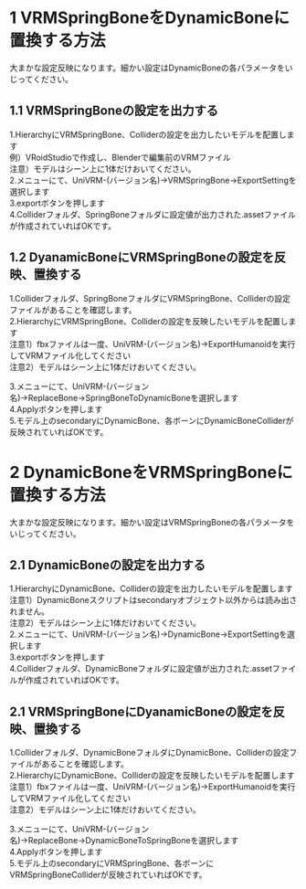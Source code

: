# 1 VRMSpringBoneをDynamicBoneに置換する方法
大まかな設定反映になります。細かい設定はDynamicBoneの各パラメータをいじってください。<br>

## 1.1 VRMSpringBoneの設定を出力する
1.HierarchyにVRMSpringBone、Colliderの設定を出力したいモデルを配置します<br>
例）VRoidStudioで作成し、Blenderで編集前のVRMファイル<br>
注意）モデルはシーン上に1体だけおいてください。<br>
2.メニューにて、UniVRM-(バージョン名)→VRMSpringBone→ExportSettingを選択します<br>
3.exportボタンを押します<br>
4.Colliderフォルダ、SpringBoneフォルダに設定値が出力された.assetファイルが作成されていればOKです。<br>

## 1.2 DyanamicBoneにVRMSpringBoneの設定を反映、置換する
1.Colliderフォルダ、SpringBoneフォルダにVRMSpringBone、Colliderの設定ファイルがあることを確認します。<br>
2.HierarchyにVRMSpringBone、Colliderの設定を反映したいモデルを配置します<br>
注意1）fbxファイルは一度、UniVRM-(バージョン名)→ExportHumanoidを実行してVRMファイル化してください<br>
注意2）モデルはシーン上に1体だけおいてください。<br>

3.メニューにて、UniVRM-(バージョン名)→ReplaceBone→SpringBoneToDynamicBoneを選択します<br>
4.Applyボタンを押します<br>
5.モデル上のsecondaryにDynamicBone、各ボーンにDynamicBoneColliderが反映されていればOKです。<br>

# 2 DynamicBoneをVRMSpringBoneに置換する方法
大まかな設定反映になります。細かい設定はVRMSpringBoneの各パラメータをいじってください。<br>

## 2.1 DynamicBoneの設定を出力する
1.HierarchyにDynamicBone、Colliderの設定を出力したいモデルを配置します<br>
注意1）DynamicBoneスクリプトはsecondaryオブジェクト以外からは読み出されません。<br>
注意2）モデルはシーン上に1体だけおいてください。<br>
2.メニューにて、UniVRM-(バージョン名)→DynamicBone→ExportSettingを選択します<br>
3.exportボタンを押します<br>
4.Colliderフォルダ、DynamicBoneフォルダに設定値が出力された.assetファイルが作成されていればOKです。<br>

## 2.1 VRMSpringBoneにDyanamicBoneの設定を反映、置換する
1.Colliderフォルダ、DynamicBoneフォルダにDynamicBone、Colliderの設定ファイルがあることを確認します。<br>
2.HierarchyにDynamicBone、Colliderの設定を反映したいモデルを配置します<br>
注意1）fbxファイルは一度、UniVRM-(バージョン名)→ExportHumanoidを実行してVRMファイル化してください<br>
注意2）モデルはシーン上に1体だけおいてください。<br>

3.メニューにて、UniVRM-(バージョン名)→ReplaceBone→DynamicBoneToSpringBoneを選択します<br>
4.Applyボタンを押します<br>
5.モデル上のsecondaryにVRMSpringBone、各ボーンにVRMSpringBoneColliderが反映されていればOKです。<br>

